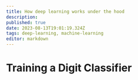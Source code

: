 ```yaml
---
title: How deep learning works under the hood
description: 
published: true
date: 2023-08-13T19:01:19.324Z
tags: deep-learning, machine-learning
editor: markdown
---
```


# Training a Digit Classifier
